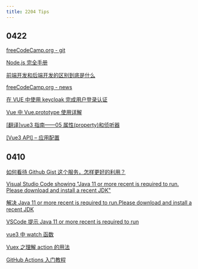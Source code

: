 ```yaml
---
title: 2204 Tips
---
```


## 0422

[freeCodeCamp.org - git](https://chinese.freecodecamp.org/news/tag/git/)

[Node.js 完全手册](https://chinese.freecodecamp.org/news/the-definitive-node-js-handbook/)

[前端开发和后端开发的区别到底是什么](https://chinese.freecodecamp.org/news/front-end-developer-vs-back-end-developer-definition-and-meaning-in-practice/)

[freeCodeCamp.org - news](https://chinese.freecodecamp.org/news)

[在 VUE 中使用 keycloak 完成用户登录认证](https://blog.csdn.net/weixin_34138521/article/details/88942387)

[Vue 中 Vue.prototype 使用详解](https://www.jb51.net/article/216703.htm)

[[翻译]vue3 指南——05 属性(property)和侦听器](https://juejin.cn/post/6864408289036206088)

[[Vue3 API] – 应用配置](https://www.xyhtml5.com/6715.html)

## 0410

[如何看待 Github Gist 这个服务，怎样更好的利用？](https://www.zhihu.com/question/21343711)

[Visual Studio Code showing "Java 11 or more recent is required to run. Please download and install a recent JDK"](https://stackoverflow.com/questions/63043585/visual-studio-code-showing-java-11-or-more-recent-is-required-to-run-please-do)

[解决 Java 11 or more recent is required to run.Please download and install a recent JDK](https://blog.csdn.net/ssjdoudou/article/details/107912860)

[VSCode 提示 Java 11 or more recent is required to run](https://www.meibug.net/uncategorized/202.html)

[vue3 中 watch 函数](https://www.cnblogs.com/baifangzi/p/14234981.html)

[Vuex 之理解 action 的用法](https://blog.csdn.net/gao_xu_520/article/details/79697571)

[GitHub Actions 入门教程](https://www.ruanyifeng.com/blog/2019/09/getting-started-with-github-actions.html)
